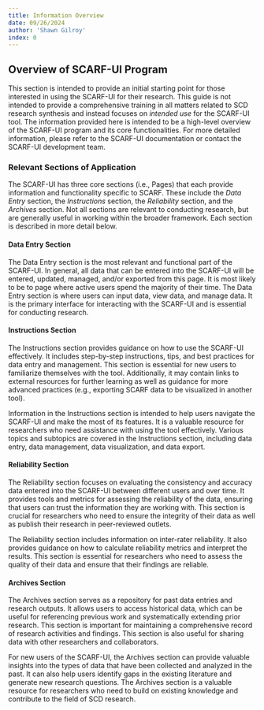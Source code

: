 ```yaml
---
title: Information Overview
date: 09/26/2024
author: 'Shawn Gilroy'
index: 0
---
```


## Overview of SCARF-UI Program

This section is intended to provide an initial starting point for those interested in using the SCARF-UI for their research. This guide is not intended to provide a comprehensive training in all matters related to SCD research synthesis and instead focuses on _intended use_ for the SCARF-UI tool. The information provided here is intended to be a high-level overview of the SCARF-UI program and its core functionalities. For more detailed information, please refer to the SCARF-UI documentation or contact the SCARF-UI development team.

### Relevant Sections of Application

The SCARF-UI has three core sections (i.e., Pages) that each provide information and functionality specific to SCARF. These include the _Data Entry_ section, the _Instructions_ section, the _Reliability_ section, and the _Archives_ section. Not all sections are relevant to conducting research, but are generally useful in working within the broader framework. Each section is described in more detail below.

#### Data Entry Section

The Data Entry section is the most relevant and functional part of the SCARF-UI. In general, all data that can be entered into the SCARF-UI will be entered, updated, managed, and/or exported from this page. It is most likely to be to page where active users spend the majority of their time. The Data Entry section is where users can input data, view data, and manage data. It is the primary interface for interacting with the SCARF-UI and is essential for conducting research.

#### Instructions Section

The Instructions section provides guidance on how to use the SCARF-UI effectively. It includes step-by-step instructions, tips, and best practices for data entry and management. This section is essential for new users to familiarize themselves with the tool. Additionally, it may contain links to external resources for further learning as well as guidance for more advanced practices (e.g., exporting SCARF data to be visualized in another tool).

Information in the Instructions section is intended to help users navigate the SCARF-UI and make the most of its features. It is a valuable resource for researchers who need assistance with using the tool effectively. Various topics and subtopics are covered in the Instructions section, including data entry, data management, data visualization, and data export.

#### Reliability Section

The Reliability section focuses on evaluating the consistency and accuracy data entered into the SCARF-UI between different users and over time. It provides tools and metrics for assessing the reliability of the data, ensuring that users can trust the information they are working with. This section is crucial for researchers who need to ensure the integrity of their data as well as publish their research in peer-reviewed outlets.

The Reliability section includes information on inter-rater reliability. It also provides guidance on how to calculate reliability metrics and interpret the results. This section is essential for researchers who need to assess the quality of their data and ensure that their findings are reliable.

#### Archives Section

The Archives section serves as a repository for past data entries and research outputs. It allows users to access historical data, which can be useful for referencing previous work and systematically extending prior research. This section is important for maintaining a comprehensive record of research activities and findings. This section is also useful for sharing data with other researchers and collaborators.

For new users of the SCARF-UI, the Archives section can provide valuable insights into the types of data that have been collected and analyzed in the past. It can also help users identify gaps in the existing literature and generate new research questions. The Archives section is a valuable resource for researchers who need to build on existing knowledge and contribute to the field of SCD research.
